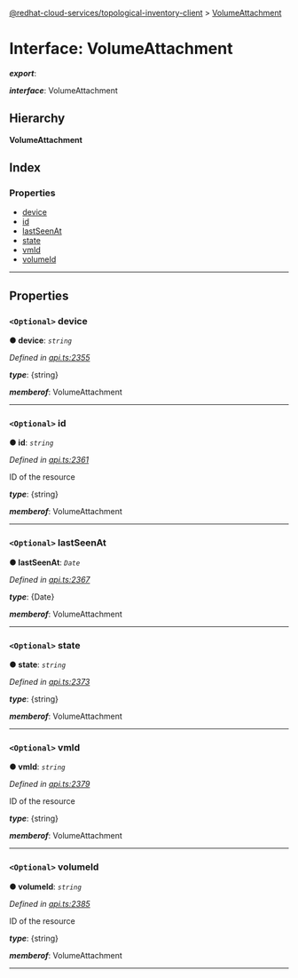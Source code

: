 [@redhat-cloud-services/topological-inventory-client](../README.md) > [VolumeAttachment](../interfaces/volumeattachment.md)

# Interface: VolumeAttachment

*__export__*: 

*__interface__*: VolumeAttachment

## Hierarchy

**VolumeAttachment**

## Index

### Properties

* [device](volumeattachment.md#device)
* [id](volumeattachment.md#id)
* [lastSeenAt](volumeattachment.md#lastseenat)
* [state](volumeattachment.md#state)
* [vmId](volumeattachment.md#vmid)
* [volumeId](volumeattachment.md#volumeid)

---

## Properties

<a id="device"></a>

### `<Optional>` device

**● device**: *`string`*

*Defined in [api.ts:2355](https://github.com/RedHatInsights/javascript-clients/blob/master/packages/topological-inventory/api.ts#L2355)*

*__type__*: {string}

*__memberof__*: VolumeAttachment

___
<a id="id"></a>

### `<Optional>` id

**● id**: *`string`*

*Defined in [api.ts:2361](https://github.com/RedHatInsights/javascript-clients/blob/master/packages/topological-inventory/api.ts#L2361)*

ID of the resource

*__type__*: {string}

*__memberof__*: VolumeAttachment

___
<a id="lastseenat"></a>

### `<Optional>` lastSeenAt

**● lastSeenAt**: *`Date`*

*Defined in [api.ts:2367](https://github.com/RedHatInsights/javascript-clients/blob/master/packages/topological-inventory/api.ts#L2367)*

*__type__*: {Date}

*__memberof__*: VolumeAttachment

___
<a id="state"></a>

### `<Optional>` state

**● state**: *`string`*

*Defined in [api.ts:2373](https://github.com/RedHatInsights/javascript-clients/blob/master/packages/topological-inventory/api.ts#L2373)*

*__type__*: {string}

*__memberof__*: VolumeAttachment

___
<a id="vmid"></a>

### `<Optional>` vmId

**● vmId**: *`string`*

*Defined in [api.ts:2379](https://github.com/RedHatInsights/javascript-clients/blob/master/packages/topological-inventory/api.ts#L2379)*

ID of the resource

*__type__*: {string}

*__memberof__*: VolumeAttachment

___
<a id="volumeid"></a>

### `<Optional>` volumeId

**● volumeId**: *`string`*

*Defined in [api.ts:2385](https://github.com/RedHatInsights/javascript-clients/blob/master/packages/topological-inventory/api.ts#L2385)*

ID of the resource

*__type__*: {string}

*__memberof__*: VolumeAttachment

___

